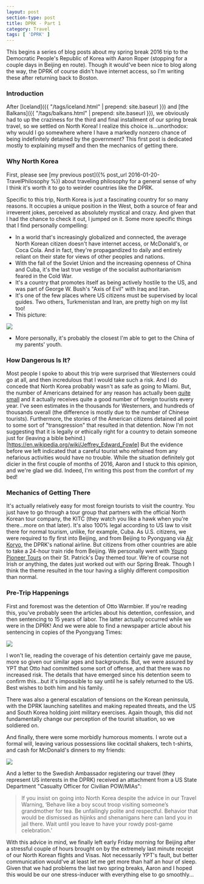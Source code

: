 ```yaml
---
layout: post
section-type: post
title: DPRK - Part 1
category: Travel
tags: [ 'DPRK' ]
---
```


This begins a series of blog posts about my spring break 2016 trip to the Democratic People's 
Republic of Korea with Aaron Roper (stopping for a couple days in Beijing en route).
Though it would've been nice to blog along the way, the DPRK of course didn't have internet access,
so I'm writing these after returning back to Boston. 

### Introduction

After [Iceland]({{ "/tags/iceland.html" | prepend: site.baseurl }}) and
[the Balkans]({{ "/tags/balkans.html" | prepend: site.baseurl }}),
we obviously had to up the craziness for the
third and final installment of our spring break travel, so we settled on North Korea! 
I realize this choice is...unorthodox: why would I go somewhere where I have a markedly nonzero
chance of being indefinitely detained by the government?
This first post is dedicated mostly to explaining myself and then the mechanics of getting there.

### Why North Korea

First, please see
[my previous post]({% post_url 2016-01-20-TravelPhilosophy %})
about traveling philosophy for a general sense of why I think it's worth it to go to
weirder countries like the DPRK. 

Specific to this trip, North Korea is just a fascinating country for so many reasons.
It occupies a unique position in the West, both a source of fear and irreverent jokes, perceived as
absolutely mystical and crazy. And given that I had the chance to check it out, I jumped on it.
Some more specific things that I find personally compelling:

+ In a world that's increasingly globalized and connected, the average North Korean citizen
doesn't have internet access, or McDonald's, or Coca Cola. And in fact, they're propagandized
to daily and entirely reliant on their state for views of other peoples and nations.
+ With the fall of the Soviet Union and the increasing openness of China and Cuba, it's the
last true vestige of the socialist authoritarianism feared in the Cold War.
+ It's a country that promotes itself as being actively hostile to the US, and was part of
George W. Bush's "Axis of Evil" with Iraq and Iran.
+ It's one of the few places where US citizens must be supervised by local guides. Two others,
Turkmenistan and Iran, are pretty high on my list too!
+ This picture:

![](http://cdn.citylab.com/media/img/citylab/legacy/2012/12/18/north%20korea%20satellite%20nasa%20lights%20OLD.JPG)

+ More personally, it's probably the closest I'm able to get to the China of my parents' youth.

### How Dangerous Is It?

Most people I spoke to about this trip were surprised that Westerners could go at all, and then
incredulous that I would take such a risk. And I do concede that North Korea probably wasn't as
safe as going to Miami. But, the number of Americans detained for any reason has actually been
[quite small](https://en.wikipedia.org/wiki/List_of_Americans_detained_by_North_Korea)
and it actually receives quite a good number of foreign tourists every year.
I've seen estimates in the thousands for Westerners, and hundreds of thousands overall (the difference
is mostly due to the number of Chinese tourists). Furthermore, the stories of the American
citizens detained all point to some sort of "transgression" that resulted in that detention.
Now I'm not suggesting that it is legally or ethically right for a country to detain someone
just for
(leaving a bible behind.)[https://en.wikipedia.org/wiki/Jeffrey_Edward_Fowle]
But the evidence before we left indicated that a careful tourist who refrained from any
nefarious activities would have no trouble. While the situation definitely got dicier
in the first couple of months of 2016, Aaron and I stuck to this opinion, and we're glad we did.
Indeed, I'm writing this post from the comfort of my bed! 


### Mechanics of Getting There
It's actually relatively easy for most foreign tourists to visit the country. You 
just have to go through a tour group that partners with the official North Korean
tour company, the KITC (they watch you like a hawk when you're there...more on that
later). It's also 100% legal according to US law
to visit there for normal tourism, unlike, for example, Cuba.
As U.S. citizens, we were required to fly first into Beijing, and from Beijing to Pyongyang via 
[Air Koryo](http://www.airkoryo.org/), the DPRK's national airline.
But citizens from other countries are able to take a 24-hour train ride from Beijing.
We personally went with
[Young Pioneer Tours](http://www.youngpioneertours.com/) on their St. Patrick's Day
themed tour. We're of course not Irish or anything, the dates just worked out with our
Spring Break. Though I think the theme resulted in the tour having a slighly different
composition than normal.

### Pre-Trip Happenings

First and foremost was the detention of Otto Warmbier.
If you're reading this, you've probably seen the articles
about his detention, confession, and then sentencing to 15 years of labor. The latter actually occurred
while we were in the DPRK! And we were able to find a newspaper article about his sentencing in
copies of the Pyongyang Times:

![](https://dl.dropboxusercontent.com/s/xpja9x9uuu8ckja/P3180327.JPG?dl=0)

I won't lie, reading the coverage of his detention certainly gave me pause, more so given our
similar ages and backgrounds. But, we were assured by YPT that Otto had
committed some sort of offense, and that there was no increased risk. The details that have emerged
since his detention seem to confirm this...but it's impossible to say until he is safely
returned to the US. Best wishes to both him and his family.

There was also a general escalation of tensions on the Korean peninsula, with the DPRK launching
satellites and making repeated threats, and the US and South Korea holding joint military exercises.
Again though, this did not fundamentally change our perception of the tourist situation, so we
soldiered on.

And finally, there were some morbidly humorous moments. I wrote out a formal will, leaving
various possessions like cocktail shakers, tech t-shirts, and cash for McDonald's dinners to my friends:

![](https://dl.dropboxusercontent.com/s/mubvblmo4944j5a/IMG_20160320_070908Edit.jpg?dl=0)

And a letter to the Swedish Ambassador registering our travel (they represent US interests in the
DPRK) received an attachment from a US State Department "Casualty Officer for Civilian POW/MIAs":

> If you insist on going into North Korea despite the advice in our Travel Warning,
> ‘Behave like a boy scout troop visiting someone’s grandmother for tea.
> Be unfailingly polite and respectful.  Behavior that would be dismissed as hijinks
> and shenanigans here can land you in jail there.
> Wait until you leave to have your rowdy post-game celebration.’

With this advice in mind, we finally left early Friday morning for Beijing after a
stressful couple of hours brought on by the extremely last minute receipt of our
North Korean flights and Visas. Not necessarily YPT's fault, but better communication would've at least
let me get more than half an hour of sleep. Given that we had problems the last two spring breaks,
Aaron and I hoped this would be our one stress-inducer with everything else to go smoothly...